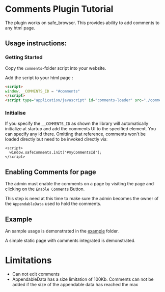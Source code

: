 # Comments Plugin Tutorial

The plugin works on safe_browser. This provides ability to add comments to any html page.

## Usage instructions:

### Getting Started

Copy the `comments`-folder script into your website.

Add the script to your html page :
```HTML
<script>
window.__COMMENTS_ID = "#comments"
</script>
<script type="application/javascript" id="comments-loader" src="./comments/main.js"/>
```

### Initialise

If you specify the `__COMMENTS_ID` as shown the library will automatically initialize at startup and add the comments UI to the specified element. You can specify any id there. Omitting that reference, comments won't be loaded directly but need to be invoked directly via:

```
<script>
  window.safeComments.init('#myCommentsId');
</script>
```


## Enabling Comments for page

The admin must enable the comments on a page by visiting the page and clicking on the `Enable Comments` Button.

This step is need at this time to make sure the admin becomes the owner of the `AppendableData` used to hold the comments.

## Example

An sample usage is demonstrated in the [example](./example) folder.

A simple static page with comments integrated is demonstrated.

# Limitations
 - Can not edit comments
 - AppendableData has a size limitation of 100Kb. Comments can not be added if the size of the appendable data has reached the max
